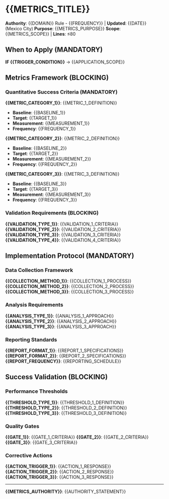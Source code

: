 # {{METRICS_TITLE}}

**Authority**: {{DOMAIN}} Rule - {{FREQUENCY}} | **Updated**: {{DATE}} (Mexico City)
**Purpose**: {{METRICS_PURPOSE}}
**Scope**: {{METRICS_SCOPE}} | **Lines**: ≤80

## When to Apply (MANDATORY)
**IF {{TRIGGER_CONDITION}}** → {{APPLICATION_SCOPE}}

## Metrics Framework (BLOCKING)

### Quantitative Success Criteria (MANDATORY)
**{{METRIC_CATEGORY_1}}**: {{METRIC_1_DEFINITION}}
- **Baseline**: {{BASELINE_1}}
- **Target**: {{TARGET_1}}
- **Measurement**: {{MEASUREMENT_1}}
- **Frequency**: {{FREQUENCY_1}}

**{{METRIC_CATEGORY_2}}**: {{METRIC_2_DEFINITION}}
- **Baseline**: {{BASELINE_2}}
- **Target**: {{TARGET_2}}
- **Measurement**: {{MEASUREMENT_2}}
- **Frequency**: {{FREQUENCY_2}}

**{{METRIC_CATEGORY_3}}**: {{METRIC_3_DEFINITION}}
- **Baseline**: {{BASELINE_3}}
- **Target**: {{TARGET_3}}
- **Measurement**: {{MEASUREMENT_3}}
- **Frequency**: {{FREQUENCY_3}}

### Validation Requirements (BLOCKING)
**{{VALIDATION_TYPE_1}}**: {{VALIDATION_1_CRITERIA}}
**{{VALIDATION_TYPE_2}}**: {{VALIDATION_2_CRITERIA}}
**{{VALIDATION_TYPE_3}}**: {{VALIDATION_3_CRITERIA}}
**{{VALIDATION_TYPE_4}}**: {{VALIDATION_4_CRITERIA}}

## Implementation Protocol (MANDATORY)

### Data Collection Framework
**{{COLLECTION_METHOD_1}}**: {{COLLECTION_1_PROCESS}}
**{{COLLECTION_METHOD_2}}**: {{COLLECTION_2_PROCESS}}
**{{COLLECTION_METHOD_3}}**: {{COLLECTION_3_PROCESS}}

### Analysis Requirements
**{{ANALYSIS_TYPE_1}}**: {{ANALYSIS_1_APPROACH}}
**{{ANALYSIS_TYPE_2}}**: {{ANALYSIS_2_APPROACH}}
**{{ANALYSIS_TYPE_3}}**: {{ANALYSIS_3_APPROACH}}

### Reporting Standards
**{{REPORT_FORMAT_1}}**: {{REPORT_1_SPECIFICATIONS}}
**{{REPORT_FORMAT_2}}**: {{REPORT_2_SPECIFICATIONS}}
**{{REPORT_FREQUENCY}}**: {{REPORTING_SCHEDULE}}

## Success Validation (BLOCKING)

### Performance Thresholds
**{{THRESHOLD_TYPE_1}}**: {{THRESHOLD_1_DEFINITION}}
**{{THRESHOLD_TYPE_2}}**: {{THRESHOLD_2_DEFINITION}}
**{{THRESHOLD_TYPE_3}}**: {{THRESHOLD_3_DEFINITION}}

### Quality Gates
**{{GATE_1}}**: {{GATE_1_CRITERIA}}
**{{GATE_2}}**: {{GATE_2_CRITERIA}}
**{{GATE_3}}**: {{GATE_3_CRITERIA}}

### Corrective Actions
**{{ACTION_TRIGGER_1}}**: {{ACTION_1_RESPONSE}}
**{{ACTION_TRIGGER_2}}**: {{ACTION_2_RESPONSE}}
**{{ACTION_TRIGGER_3}}**: {{ACTION_3_RESPONSE}}

---

**{{METRICS_AUTHORITY}}**: {{AUTHORITY_STATEMENT}}